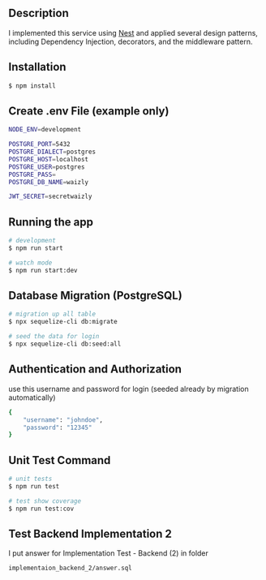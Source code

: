 
## Description

I implemented this service using [Nest](https://github.com/nestjs/nest) and applied several design patterns, including Dependency Injection, decorators, and the middleware pattern.

## Installation

```bash
$ npm install
```

## Create .env File (example only)
```bash
NODE_ENV=development

POSTGRE_PORT=5432
POSTGRE_DIALECT=postgres
POSTGRE_HOST=localhost
POSTGRE_USER=postgres
POSTGRE_PASS=
POSTGRE_DB_NAME=waizly

JWT_SECRET=secretwaizly
```

## Running the app

```bash
# development
$ npm run start

# watch mode
$ npm run start:dev
```

## Database Migration (PostgreSQL)

```bash
# migration up all table
$ npx sequelize-cli db:migrate

# seed the data for login
$ npx sequelize-cli db:seed:all
```

## Authentication and Authorization
use this username and password for login (seeded already by migration automatically)
```bash
{
    "username": "johndoe",
    "password": "12345"
}
```

## Unit Test Command

```bash
# unit tests
$ npm run test

# test show coverage
$ npm run test:cov
```

## Test Backend Implementation 2
I put answer for Implementation Test - Backend (2) in folder 
```bash
implementaion_backend_2/answer.sql
```